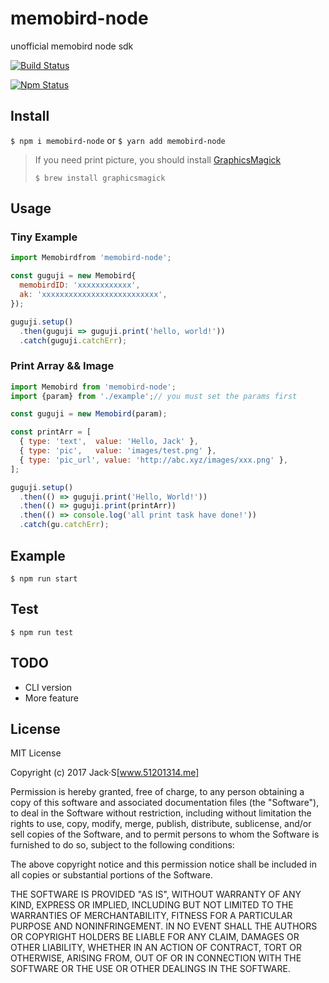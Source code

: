 # memobird-node
 unofficial memobird node sdk

[![Build Status](http://img.shields.io/travis/jingxinxin/memobird-node.svg)](https://travis-ci.org/jingxinxin/memobird-node)

[![Npm Status](https://img.shields.io/npm/v/memobird-node.svg)](https://www.npmjs.com/package/memobird-node)


## Install
`$ npm i memobird-node`  or `$ yarn add memobird-node`

> If you need print picture, you should install [GraphicsMagick](http://www.graphicsmagick.org/)
>
> `$ brew install graphicsmagick`

## Usage

### Tiny Example
```javascript
import Memobirdfrom 'memobird-node';

const guguji = new Memobird{
  memobirdID: 'xxxxxxxxxxxx',
  ak: 'xxxxxxxxxxxxxxxxxxxxxxxxxx',
});

guguji.setup()
  .then(guguji => guguji.print('hello, world!'))
  .catch(guguji.catchErr);
```

### Print Array && Image

```javascript
import Memobird from 'memobird-node';
import {param} from './example';// you must set the params first

const guguji = new Memobird(param);

const printArr = [
  { type: 'text',  value: 'Hello, Jack' },
  { type: 'pic',   value: 'images/test.png' },
  { type: 'pic_url', value: 'http://abc.xyz/images/xxx.png' },
];

guguji.setup()
  .then(() => guguji.print('Hello, World!'))
  .then(() => guguji.print(printArr))
  .then(() => console.log('all print task have done!'))
  .catch(gu.catchErr);
```

## Example
`$ npm run start`

## Test
`$ npm run test`

## TODO
* CLI version
* More feature

## License

MIT License

Copyright (c) 2017 Jack·S[www.51201314.me]

Permission is hereby granted, free of charge, to any person obtaining a copy
of this software and associated documentation files (the "Software"), to deal
in the Software without restriction, including without limitation the rights
to use, copy, modify, merge, publish, distribute, sublicense, and/or sell
copies of the Software, and to permit persons to whom the Software is
furnished to do so, subject to the following conditions:

The above copyright notice and this permission notice shall be included in all
copies or substantial portions of the Software.

THE SOFTWARE IS PROVIDED "AS IS", WITHOUT WARRANTY OF ANY KIND, EXPRESS OR
IMPLIED, INCLUDING BUT NOT LIMITED TO THE WARRANTIES OF MERCHANTABILITY,
FITNESS FOR A PARTICULAR PURPOSE AND NONINFRINGEMENT. IN NO EVENT SHALL THE
AUTHORS OR COPYRIGHT HOLDERS BE LIABLE FOR ANY CLAIM, DAMAGES OR OTHER
LIABILITY, WHETHER IN AN ACTION OF CONTRACT, TORT OR OTHERWISE, ARISING FROM,
OUT OF OR IN CONNECTION WITH THE SOFTWARE OR THE USE OR OTHER DEALINGS IN THE
SOFTWARE.
